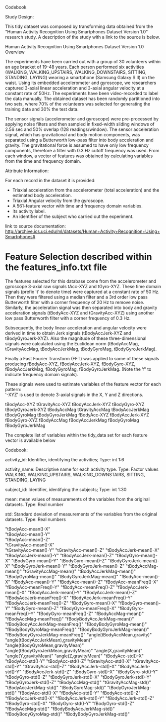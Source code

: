 Codebook

Study Design:

This tidy dataset was composed by transforming data obtained from the "Human Activity Recognition Using Smartphones Dataset Version 1.0" research study.  A description of the study with a link to the source is below.

Human Activity Recognition Using Smartphones Dataset Version 1.0 Overview

The experiments have been carried out with a group of 30 volunteers within an age bracket of 19-48 years. Each person performed six activities (WALKING, WALKING_UPSTAIRS, WALKING_DOWNSTAIRS, SITTING, STANDING, LAYING) wearing a smartphone (Samsung Galaxy S II) on the waist. Using its embedded accelerometer and gyroscope, we researchers captured 3-axial linear acceleration and 3-axial angular velocity at a constant rate of 50Hz. The experiments have been video-recorded to label the data manually. The obtained dataset has been randomly partitioned into two sets, where 70% of the volunteers was selected for generating the training data and 30% the test data. 

The sensor signals (accelerometer and gyroscope) were pre-processed by applying noise filters and then sampled in fixed-width sliding windows of 2.56 sec and 50% overlap (128 readings/window). The sensor acceleration signal, which has gravitational and body motion components, was separated using a Butterworth low-pass filter into body acceleration and gravity. The gravitational force is assumed to have only low frequency components, therefore a filter with 0.3 Hz cutoff frequency was used. From each window, a vector of features was obtained by calculating variables from the time and frequency domain. 

Attribute Information:

For each record in the dataset it is provided: 
- Triaxial acceleration from the accelerometer (total acceleration) and the estimated body acceleration. 
- Triaxial Angular velocity from the gyroscope. 
- A 561-feature vector with time and frequency domain variables. 
- Its activity label. 
- An identifier of the subject who carried out the experiment.

link to source documentation: http://archive.ics.uci.edu/ml/datasets/Human+Activity+Recognition+Using+Smartphones#


Feature Selection described within the features_info.txt file
=============================================================

The features selected for this database come from the accelerometer and gyroscope 3-axial raw signals tAcc-XYZ and tGyro-XYZ. These time domain signals (prefix 't' to denote time) were captured at a constant rate of 50 Hz. Then they were filtered using a median filter and a 3rd order low pass Butterworth filter with a corner frequency of 20 Hz to remove noise. Similarly, the acceleration signal was then separated into body and gravity acceleration signals (tBodyAcc-XYZ and tGravityAcc-XYZ) using another low pass Butterworth filter with a corner frequency of 0.3 Hz. 

Subsequently, the body linear acceleration and angular velocity were derived in time to obtain Jerk signals (tBodyAccJerk-XYZ and tBodyGyroJerk-XYZ). Also the magnitude of these three-dimensional signals were calculated using the Euclidean norm (tBodyAccMag, tGravityAccMag, tBodyAccJerkMag, tBodyGyroMag, tBodyGyroJerkMag). 

Finally a Fast Fourier Transform (FFT) was applied to some of these signals producing fBodyAcc-XYZ, fBodyAccJerk-XYZ, fBodyGyro-XYZ, fBodyAccJerkMag, fBodyGyroMag, fBodyGyroJerkMag. (Note the 'f' to indicate frequency domain signals). 

These signals were used to estimate variables of the feature vector for each pattern:  
'-XYZ' is used to denote 3-axial signals in the X, Y and Z directions.

tBodyAcc-XYZ
tGravityAcc-XYZ
tBodyAccJerk-XYZ
tBodyGyro-XYZ
tBodyGyroJerk-XYZ
tBodyAccMag
tGravityAccMag
tBodyAccJerkMag
tBodyGyroMag
tBodyGyroJerkMag
fBodyAcc-XYZ
fBodyAccJerk-XYZ
fBodyGyro-XYZ
fBodyAccMag
fBodyAccJerkMag
fBodyGyroMag
fBodyGyroJerkMag


The complete list of variables within the tidy_data set for each feature vector is available below

Codebook:

activity_id: Identifier, identifying the activities; Type: int 1:6

activity_name: Descriptive name for each activity type.  Type: Factor values
		WALKING, WALKING_UPSTAIRS, WALKING_DOWNSTAIRS, SITTING, STANDING, LAYING

subject_id: Identifier, identifying the subjects; Type: int 1:30
		
mean: mean values of measurements of the variables from the original datasets. Type: Real number

std: Standard deviation of measurements of the variables from the original datasets. Type: Real numbers

"tBodyAcc-mean()-X" 	
"tBodyAcc-mean()-Y" 	
"tBodyAcc-mean()-Z" 	
"tGravityAcc-mean()-X"	 
"tGravityAcc-mean()-Y" 
"tGravityAcc-mean()-Z" 
"tBodyAccJerk-mean()-X" 
"tBodyAccJerk-mean()-Y" 
"tBodyAccJerk-mean()-Z" 
"tBodyGyro-mean()-X" 
"tBodyGyro-mean()-Y" 
"tBodyGyro-mean()-Z" 
"tBodyGyroJerk-mean()-X" 
"tBodyGyroJerk-mean()-Y" 
"tBodyGyroJerk-mean()-Z" 
"tBodyAccMag-mean()" 
"tGravityAccMag-mean()" 
"tBodyAccJerkMag-mean()" 
"tBodyGyroMag-mean()" 
"tBodyGyroJerkMag-mean()" 
"fBodyAcc-mean()-X" 
"fBodyAcc-mean()-Y" 
"fBodyAcc-mean()-Z" 
"fBodyAcc-meanFreq()-X" 
"fBodyAcc-meanFreq()-Y" 
"fBodyAcc-meanFreq()-Z" 
"fBodyAccJerk-mean()-X" 
"fBodyAccJerk-mean()-Y" 
"fBodyAccJerk-mean()-Z" 
"fBodyAccJerk-meanFreq()-X" 
"fBodyAccJerk-meanFreq()-Y" 
"fBodyAccJerk-meanFreq()-Z" 
"fBodyGyro-mean()-X" 
"fBodyGyro-mean()-Y" 
"fBodyGyro-mean()-Z" 
"fBodyGyro-meanFreq()-X" 
"fBodyGyro-meanFreq()-Y" 
"fBodyGyro-meanFreq()-Z" 
"fBodyAccMag-mean()" 
"fBodyAccMag-meanFreq()" 
"fBodyBodyAccJerkMag-mean()" 
"fBodyBodyAccJerkMag-meanFreq()" 
"fBodyBodyGyroMag-mean()" 
"fBodyBodyGyroMag-meanFreq()" 
"fBodyBodyGyroJerkMag-mean()" 
"fBodyBodyGyroJerkMag-meanFreq()" 
"angle(tBodyAccMean,gravity)" 
"angle(tBodyAccJerkMean),gravityMean)" 
"angle(tBodyGyroMean,gravityMean)" 
"angle(tBodyGyroJerkMean,gravityMean)"
"angle(X,gravityMean)" 
"angle(Y,gravityMean)" 
"angle(Z,gravityMean)" 
"tBodyAcc-std()-X" 
"tBodyAcc-std()-Y" 
"tBodyAcc-std()-Z" 
"tGravityAcc-std()-X" 
"tGravityAcc-std()-Y" 
"tGravityAcc-std()-Z" 
"tBodyAccJerk-std()-X" 
"tBodyAccJerk-std()-Y" 
"tBodyAccJerk-std()-Z" 
"tBodyGyro-std()-X" 
"tBodyGyro-std()-Y" 
"tBodyGyro-std()-Z" 
"tBodyGyroJerk-std()-X" 
"tBodyGyroJerk-std()-Y" 
"tBodyGyroJerk-std()-Z" 
"tBodyAccMag-std()" 
"tGravityAccMag-std()" 
"tBodyAccJerkMag-std()" 
"tBodyGyroMag-std()" 
"tBodyGyroJerkMag-std()" 
"fBodyAcc-std()-X" 
"fBodyAcc-std()-Y" 
"fBodyAcc-std()-Z" 
"fBodyAccJerk-std()-X" 
"fBodyAccJerk-std()-Y" 
"fBodyAccJerk-std()-Z" 
"fBodyGyro-std()-X" 
"fBodyGyro-std()-Y" 
"fBodyGyro-std()-Z" 
"fBodyAccMag-std()" 
"fBodyBodyAccJerkMag-std()" 
"fBodyBodyGyroMag-std()" 
"fBodyBodyGyroJerkMag-std()"




